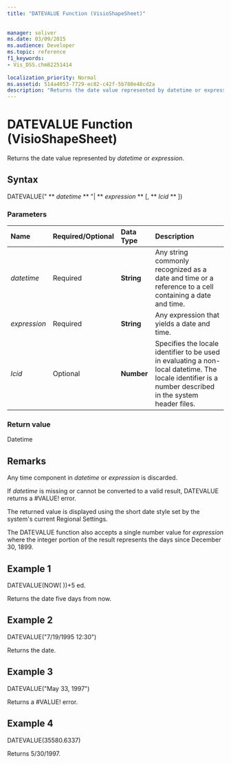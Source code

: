 ```yaml
---
title: "DATEVALUE Function (VisioShapeSheet)"
 
 
manager: soliver
ms.date: 03/09/2015
ms.audience: Developer
ms.topic: reference
f1_keywords:
- Vis_DSS.chm82251414
 
localization_priority: Normal
ms.assetid: 514a4053-7729-ec82-c42f-5b780e48cd2a
description: "Returns the date value represented by datetime or expression."
---
```


# DATEVALUE Function (VisioShapeSheet)

Returns the date value represented by  _datetime_ or  _expression_.
  
## Syntax

DATEVALUE(" ** *datetime* ** "| ** *expression* ** [, ** *lcid* ** ]) 
  
### Parameters

|**Name**|**Required/Optional**|**Data Type**|**Description**|
|:-----|:-----|:-----|:-----|
| _datetime_ <br/> |Required  <br/> |**String** <br/> |Any string commonly recognized as a date and time or a reference to a cell containing a date and time.  <br/> |
| _expression_ <br/> |Required  <br/> |**String** <br/> |Any expression that yields a date and time.  <br/> |
| _lcid_ <br/> |Optional  <br/> |**Number** <br/> |Specifies the locale identifier to be used in evaluating a non-local datetime. The locale identifier is a number described in the system header files.  <br/> |
   
### Return value

Datetime
  
## Remarks

Any time component in  *datetime*  or  *expression*  is discarded. 
  
If  *datetime*  is missing or cannot be converted to a valid result, DATEVALUE returns a #VALUE! error. 
  
The returned value is displayed using the short date style set by the system's current Regional Settings. 
  
The DATEVALUE function also accepts a single number value for  *expression*  where the integer portion of the result represents the days since December 30, 1899. 
  
## Example 1

DATEVALUE(NOW( ))+5 ed.
  
Returns the date five days from now.
  
## Example 2

DATEVALUE("7/19/1995 12:30")
  
Returns the date.
  
## Example 3

DATEVALUE("May 33, 1997")
  
Returns a #VALUE! error.
  
## Example 4

DATEVALUE(35580.6337)
  
Returns 5/30/1997.
  

